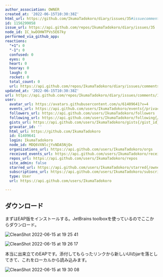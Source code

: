 ```yaml
---
author_association: OWNER
created_at: '2022-06-15T10:30:38Z'
html_url: https://github.com/IkumaTadokoro/diary/issues/35#issuecomment-1156299058
id: 1156299058
issue_url: https://api.github.com/repos/IkumaTadokoro/diary/issues/35
node_id: IC_kwDOHWTPVs5E67ky
performed_via_github_app: 
reactions:
  "+1": 0
  "-1": 0
  confused: 0
  eyes: 0
  heart: 0
  hooray: 0
  laugh: 0
  rocket: 0
  total_count: 0
  url: https://api.github.com/repos/IkumaTadokoro/diary/issues/comments/1156299058/reactions
updated_at: '2022-06-15T10:30:38Z'
url: https://api.github.com/repos/IkumaTadokoro/diary/issues/comments/1156299058
user:
  avatar_url: https://avatars.githubusercontent.com/u/61409641?v=4
  events_url: https://api.github.com/users/IkumaTadokoro/events{/privacy}
  followers_url: https://api.github.com/users/IkumaTadokoro/followers
  following_url: https://api.github.com/users/IkumaTadokoro/following{/other_user}
  gists_url: https://api.github.com/users/IkumaTadokoro/gists{/gist_id}
  gravatar_id: ''
  html_url: https://github.com/IkumaTadokoro
  id: 61409641
  login: IkumaTadokoro
  node_id: MDQ6VXNlcjYxNDA5NjQx
  organizations_url: https://api.github.com/users/IkumaTadokoro/orgs
  received_events_url: https://api.github.com/users/IkumaTadokoro/received_events
  repos_url: https://api.github.com/users/IkumaTadokoro/repos
  site_admin: false
  starred_url: https://api.github.com/users/IkumaTadokoro/starred{/owner}{/repo}
  subscriptions_url: https://api.github.com/users/IkumaTadokoro/subscriptions
  type: User
  url: https://api.github.com/users/IkumaTadokoro

---
```

## ダウンロード

まずはEAP版をインストールする。JetBrains toolboxを使っているのでここからダウンロード。

![CleanShot 2022-06-15 at 19 25 41](https://user-images.githubusercontent.com/61409641/173805732-ea1f267f-324e-4a4d-b213-dd200429ae79.png)

![CleanShot 2022-06-15 at 19 26 17](https://user-images.githubusercontent.com/61409641/173805782-51032455-a79e-4146-8f65-e3385761dd3c.png)

本当に出来立てのEAPです。添付してもらったリンクから新しいUIのjarを落としてきて、これをローカルから読み込みます。

![CleanShot 2022-06-15 at 19 30 08](https://user-images.githubusercontent.com/61409641/173806556-09070a4d-ba86-48f9-9262-4cfe6d670b08.png)
